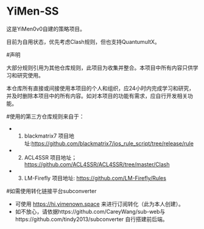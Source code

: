 # YiMen-SS
  这是YiMen0v0自建的策略项目。
  
  目前为自用状态，优先考虑Clash规则，但也支持QuantumultX。
  
#声明 

大部分规则引用为其他仓库规则，此项目为收集并整合。本项目中所有内容只供学习和研究使用。

本仓库所有直接或间接使用本项目的个人和组织，应24小时内完成学习和研究，并及时删除本项目中的所有内容。如对本项目的功能有需求，应自行开发相关功能。

#使用的第三方仓库规则来自于：
* 1. blackmatrix7 项目地址:https://github.com/blackmatrix7/ios_rule_script/tree/release/rule
* 2. ACL4SSR 项目地址；https://github.com/ACL4SSR/ACL4SSR/tree/master/Clash
* 3. LM-Firefly 项目地址: https://github.com/LM-Firefly/Rules

#如需使用转化链接平台subconverter
* 可使用 https://hi.yimenown.space 来进行订阅转化（此为本人创建）。
* 如不放心，请依据https://github.com/CareyWang/sub-web与https://github.com/tindy2013/subconverter 自行搭建前后端。
